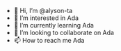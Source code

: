 - 👋 Hi, I’m @alyson-ta
- 👀 I’m interested in Ada
- 🌱 I’m currently learning Ada
- 💞️ I’m looking to collaborate on Ada
- 📫 How to reach me Ada

<!---
alyson-ta/alyson-ta is a ✨ special ✨ repository because its `README.md` (this file) appears on your GitHub profile.
You can click the Preview link to take a look at your changes.
--->
